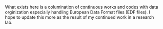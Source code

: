 What exists here is a columination of continuous works and codes with data orginization especially handling European Data Format files (EDF files).
I hope to update this more as the result of my continued work in a research lab.
